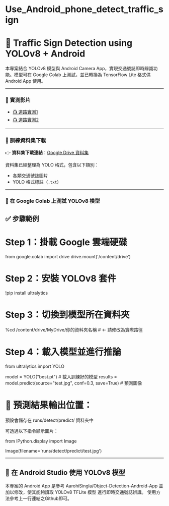 # Use_Android_phone_detect_traffic_sign
# 🚦 Traffic Sign Detection using YOLOv8 + Android

本專案結合 YOLOv8 模型與 Android Camera App，實現交通號誌即時辨識功能。模型可在 Google Colab 上測試，並已轉換為 TensorFlow Lite 格式供 Android App 使用。

---

### 🎥 實測影片

- [📺 道路實測1](https://youtu.be/aLm5FB8fbxg?si=0OlG5yID60spQ9gS) 
- [📺 道路實測2](https://youtu.be/dlAm7eZzP6I) 

---

### 📂 訓練資料集下載

👉 **資料集下載連結**：[Google Drive 資料集](https://drive.google.com/drive/folders/143J2hKB27mz3tHu9Ck2z0dlCs7eyeJKn)  

資料集已經整理為 YOLO 格式，包含以下類別：

- 各類交通號誌圖片
- YOLO 格式標註（`.txt`）
---

### 🚀 在 Google Colab 上測試 YOLOv8 模型

## ✅ 步驟範例
# Step 1：掛載 Google 雲端硬碟
from google.colab import drive
drive.mount('/content/drive')

# Step 2：安裝 YOLOv8 套件
!pip install ultralytics

# Step 3：切換到模型所在資料夾
%cd /content/drive/MyDrive/你的資料夾名稱  # ← 請修改為實際路徑

# Step 4：載入模型並進行推論
from ultralytics import YOLO

model = YOLO("best.pt")  # 載入訓練好的模型
results = model.predict(source="test.jpg", conf=0.3, save=True)  # 預測圖像


# 📂 預測結果輸出位置：
預設會儲存在 runs/detect/predict/ 資料夾中

可透過以下指令顯示圖片：

from IPython.display import Image

Image(filename='runs/detect/predict/test.jpg')


---

## 📱 在 Android Studio 使用 YOLOv8 模型
本專案的 Android App 是參考 AarohiSingla/Object-Detection-Android-App 並加以修改，使其能夠讀取 YOLOv8 TFLite 模型 進行即時交通號誌辨識。
使用方法參考上一行連結之Github即可。
